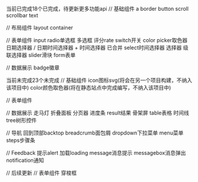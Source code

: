 当前已完成18个已完成，待更新更多功能api
// 基础组件
a
border
button
scroll
scrollbar
text

// 布局组件
layout
container

// 表单组件
input
radio单选框
多选框
评分rate
switch开关
color picker取色器
日期选择器 / 日期时间选择器 + 时间选择器 已合并
select时间选择器
选择器
级联选择器
slider滑块
form表单

// 数据展示
badge徽章



当前未完成23个未完成
// 基础组件
icon图标svg(将会在另一个项目构建，不纳入该项目中)
color颜色取色器(将在静态站点中完成编写，不纳入该项目中)

// 表单组件

// 数据展示
走马灯
折叠面板
分页器
进度条
result结果
骨架屏
table表格
时间线
tree树形控件

// 导航
回到顶部backtop
breadcrumb面包屑
dropdown下拉菜单
menu菜单
steps步骤条

// Feedback
提示alert
加载loading
message消息提示
messagebox消息弹出
notification通知




// 后续更新
// 表单组件
穿梭框